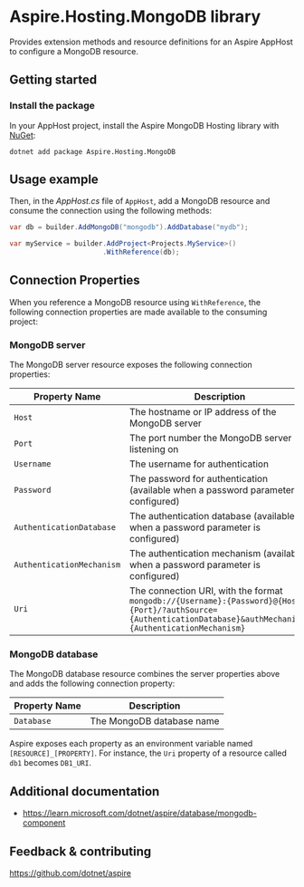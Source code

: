 # Aspire.Hosting.MongoDB library

Provides extension methods and resource definitions for an Aspire AppHost to configure a MongoDB resource.

## Getting started

### Install the package

In your AppHost project, install the Aspire MongoDB Hosting library with [NuGet](https://www.nuget.org):

```dotnetcli
dotnet add package Aspire.Hosting.MongoDB
```

## Usage example

Then, in the _AppHost.cs_ file of `AppHost`, add a MongoDB resource and consume the connection using the following methods:

```csharp
var db = builder.AddMongoDB("mongodb").AddDatabase("mydb");

var myService = builder.AddProject<Projects.MyService>()
                       .WithReference(db);
```

## Connection Properties

When you reference a MongoDB resource using `WithReference`, the following connection properties are made available to the consuming project:

### MongoDB server

The MongoDB server resource exposes the following connection properties:

| Property Name | Description |
|---------------|-------------|
| `Host` | The hostname or IP address of the MongoDB server |
| `Port` | The port number the MongoDB server is listening on |
| `Username` | The username for authentication |
| `Password` | The password for authentication (available when a password parameter is configured) |
| `AuthenticationDatabase` | The authentication database (available when a password parameter is configured) |
| `AuthenticationMechanism` | The authentication mechanism (available when a password parameter is configured) |
| `Uri` | The connection URI, with the format `mongodb://{Username}:{Password}@{Host}:{Port}/?authSource={AuthenticationDatabase}&authMechanism={AuthenticationMechanism}` |

### MongoDB database

The MongoDB database resource combines the server properties above and adds the following connection property:

| Property Name | Description |
|---------------|-------------|
| `Database` | The MongoDB database name |

Aspire exposes each property as an environment variable named `[RESOURCE]_[PROPERTY]`. For instance, the `Uri` property of a resource called `db1` becomes `DB1_URI`.

## Additional documentation

* https://learn.microsoft.com/dotnet/aspire/database/mongodb-component

## Feedback & contributing

https://github.com/dotnet/aspire
